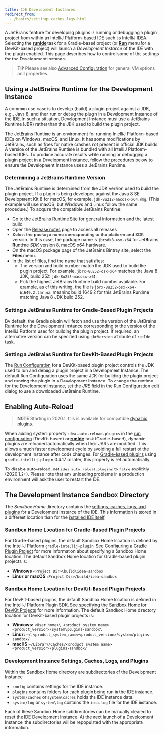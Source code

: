 ```yaml
---
title: IDE Development Instances
redirect_from:
  - /basics/settings_caches_logs.html
---
```

<!-- Copyright 2000-2020 JetBrains s.r.o. and other contributors. Use of this source code is governed by the Apache 2.0 license that can be found in the LICENSE file. -->

A JetBrains feature for developing plugins is running or debugging a plugin project from within an IntelliJ Platform-based IDE such as IntelliJ IDEA. 
Selecting the [**runIde**](/tutorials/build_system/prerequisites.md#running-a-simple-gradle-based-intellij-platform-plugin) task for a Gradle-based project (or [**Run**](getting_started/running_and_debugging_a_plugin.md) menu for a DevKit-based project) will launch a _Development Instance_ of the IDE with the plugin enabled.
This page describes how to control some of the settings for the Development Instance.
                                            
> **TIP** Please see also [Advanced Configuration](https://www.jetbrains.com/help/idea/tuning-the-ide.html) for general VM options and properties.

## Using a JetBrains Runtime for the Development Instance
A common use case is to develop (build) a plugin project against a JDK, e.g., Java 8, and then run or debug the plugin in a Development Instance of the IDE.
In such a situation, Development Instance must use a JetBrains Runtime (JBR) rather than the JDK used to build the plugin project.

The JetBrains Runtime is an environment for running IntelliJ Platform-based IDEs on Windows, macOS, and Linux. 
It has some modifications by JetBrains, such as fixes for native crashes not present in official JDK builds.
A version of the JetBrains Runtime is bundled with all IntelliJ Platform-based IDEs.
To produce accurate results while running or debugging a plugin project in a Development Instance, follow the procedures below to ensure the Development Instance uses a JetBrains Runtime.

### Determining a JetBrains Runtime Version
The JetBrains Runtime is determined from the JDK version used to build the plugin project.
If a plugin is being developed against the Java 8 SE Development Kit 8 for macOS, for example, `jdk-8u212-macosx-x64.dmg`.
(This example will use macOS, but Windows and Linux follow the same procedure.)
To acquire the compatible JetBrains Runtime:
* Go to the [JetBrains Runtime Site](https://confluence.jetbrains.com/display/JBR/JetBrains+Runtime) for general information and the latest build.
* Open the [Release notes](https://confluence.jetbrains.com/display/JBR/Release+notes) page to access all releases.
* Select the package name corresponding to the platform and SDK version.
  In this case, the package name is `jbrsdk8-osx-x64` for **J**et**B**rains **R**untime _SDK_ version 8, macOS x64 hardware.
* On the macOS package page of the JetBrains Bintray site, select the **Files** menu.
* In the list of files, find the name that satisfies:
  * The version and build number match the JDK used to build the plugin project.
    For example, `jbrx-8u252-osx-x64` matches the Java 8 JDK, build 252: `jdk-8u252-macosx-x64`.
  * Pick the highest JetBrains Runtime build number available.
    For example, as of this writing, the file is `jbrx-8u252-osx-x64-b1649.2.tar.gz`, meaning build 1649.2 for this JetBrains Runtime matching Java 8 JDK build 252.

### Setting a JetBrains Runtime for Gradle-Based Plugin Projects
By default, the Gradle plugin will fetch and use the version of the JetBrains Runtime for the Development Instance corresponding to the version of the IntelliJ Platform used for building the plugin project.
If required, an alternative version can be specified using `jbrVersion` attribute of `runIde` [task](https://github.com/JetBrains/gradle-intellij-plugin/#running-dsl).

### Setting a JetBrains Runtime for DevKit-Based Plugin Projects
The [Run Configuration](https://www.jetbrains.com/help/idea/run-debug-configuration.html) for a DevKit-based plugin project controls the JDK used to run and debug a plugin project in a Development Instance.
The default Run Configuration uses the same JDK for building the plugin project and running the plugin in a Development Instance.
To change the runtime for the Development Instance, set the _JRE_ field in the Run Configuration edit dialog to use a downloaded JetBrains Runtime.


## Enabling Auto-Reload
> **NOTE** Starting in 2020.1, this is available for compatible [dynamic plugins](/basics/plugin_structure/dynamic_plugins.md).

When adding system property `idea.auto.reload.plugins` in the [run configuration](getting_started/running_and_debugging_a_plugin.md) (DevKit-based) or [**runIde**](/tutorials/build_system/prerequisites.md#running-a-simple-gradle-based-intellij-platform-plugin) task (Gradle-based), dynamic plugins are reloaded automatically when their JARs are modified.
This allows a much faster development cycle by avoiding a full restart of the development instance after code changes.
For [Gradle-based plugins](/tutorials/build_system/prerequisites.md) using `gradle-intellij-plugin` 0.4.17 or later, this property is set automatically.

To disable auto-reload, set `idea.auto.reload.plugins` to `false` explicitly (2020.1.2+). Please note that any unloading problems in a production environment will ask the user to restart the IDE.


## The Development Instance Sandbox Directory 
The _Sandbox Home_ directory contains the [settings, caches, logs, and plugins](#development-instance-settings-caches-logs-and-plugins) for a Development Instance of the IDE. 
This information is stored in a different location than for the [installed IDE itself](https://intellij-support.jetbrains.com/hc/en-us/articles/206544519-Directories-used-by-the-IDE-to-store-settings-caches-plugins-and-logs).

### Sandbox Home Location for Gradle-Based Plugin Projects
For Gradle-based plugins, the default Sandbox Home location is defined by the IntelliJ Platform `gradle-intellij-plugin`. 
See [Configuring a Gradle Plugin Project](/tutorials/build_system/prerequisites.md) for more information about specifying a Sandbox Home location. 
The default Sandbox Home location for Gradle-based plugin projects is:
* **Windows** `<Project Dir>\build\idea-sandbox`
* **Linux or macOS** `<Project Dir>/build/idea-sandbox`

### Sandbox Home Location for DevKit-Based Plugin Projects
For DevKit-based plugins, the default Sandbox Home location is defined in the IntelliJ Platform Plugin SDK. 
See specifying the [Sandbox Home for DevKit Projects](/basics/getting_started/setting_up_environment.md) for more information.
The default Sandbox Home directory location for DevKit-based plugin projects is:  
* **Windows:** `<User home>\.<product_system_name><product_version>\system\plugins-sandbox\`
* **Linux:** `~/.<product_system_name><product_version>/system/plugins-sandbox/`
* **macOS** `~/Library/Caches/<product_system_name><product_version>/plugins-sandbox/`

### Development Instance Settings, Caches, Logs, and Plugins
Within the Sandbox Home directory are subdirectories of the Development Instance:
* `config` contains settings for the IDE instance.
* `plugins` contains folders for each plugin being run in the IDE instance. 
* `system/caches` or `system\caches` holds the IDE instance data.
* `system/log` or `system\log` contains the `idea.log` file for the IDE instance.

Each of these Sandbox Home subdirectories can be manually cleared to reset the IDE Development Instance. 
At the next launch of a Development Instance, the subdirectories will be repopulated with the appropriate information.

